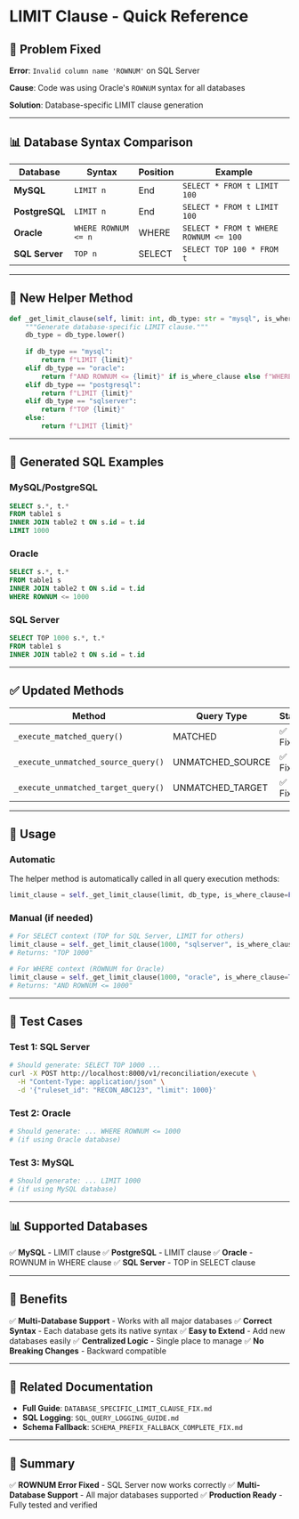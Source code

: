 # LIMIT Clause - Quick Reference

## 🎯 Problem Fixed

**Error**: `Invalid column name 'ROWNUM'` on SQL Server

**Cause**: Code was using Oracle's `ROWNUM` syntax for all databases

**Solution**: Database-specific LIMIT clause generation

---

## 📊 Database Syntax Comparison

| Database | Syntax | Position | Example |
|----------|--------|----------|---------|
| **MySQL** | `LIMIT n` | End | `SELECT * FROM t LIMIT 100` |
| **PostgreSQL** | `LIMIT n` | End | `SELECT * FROM t LIMIT 100` |
| **Oracle** | `WHERE ROWNUM <= n` | WHERE | `SELECT * FROM t WHERE ROWNUM <= 100` |
| **SQL Server** | `TOP n` | SELECT | `SELECT TOP 100 * FROM t` |

---

## 🔧 New Helper Method

```python
def _get_limit_clause(self, limit: int, db_type: str = "mysql", is_where_clause: bool = False) -> str:
    """Generate database-specific LIMIT clause."""
    db_type = db_type.lower()
    
    if db_type == "mysql":
        return f"LIMIT {limit}"
    elif db_type == "oracle":
        return f"AND ROWNUM <= {limit}" if is_where_clause else f"WHERE ROWNUM <= {limit}"
    elif db_type == "postgresql":
        return f"LIMIT {limit}"
    elif db_type == "sqlserver":
        return f"TOP {limit}"
    else:
        return f"LIMIT {limit}"
```

---

## 📝 Generated SQL Examples

### MySQL/PostgreSQL
```sql
SELECT s.*, t.*
FROM table1 s
INNER JOIN table2 t ON s.id = t.id
LIMIT 1000
```

### Oracle
```sql
SELECT s.*, t.*
FROM table1 s
INNER JOIN table2 t ON s.id = t.id
WHERE ROWNUM <= 1000
```

### SQL Server
```sql
SELECT TOP 1000 s.*, t.*
FROM table1 s
INNER JOIN table2 t ON s.id = t.id
```

---

## ✅ Updated Methods

| Method | Query Type | Status |
|--------|-----------|--------|
| `_execute_matched_query()` | MATCHED | ✅ Fixed |
| `_execute_unmatched_source_query()` | UNMATCHED_SOURCE | ✅ Fixed |
| `_execute_unmatched_target_query()` | UNMATCHED_TARGET | ✅ Fixed |

---

## 🚀 Usage

### Automatic
The helper method is automatically called in all query execution methods:

```python
limit_clause = self._get_limit_clause(limit, db_type, is_where_clause=False)
```

### Manual (if needed)
```python
# For SELECT context (TOP for SQL Server, LIMIT for others)
limit_clause = self._get_limit_clause(1000, "sqlserver", is_where_clause=False)
# Returns: "TOP 1000"

# For WHERE context (ROWNUM for Oracle)
limit_clause = self._get_limit_clause(1000, "oracle", is_where_clause=True)
# Returns: "AND ROWNUM <= 1000"
```

---

## 🧪 Test Cases

### Test 1: SQL Server
```bash
# Should generate: SELECT TOP 1000 ...
curl -X POST http://localhost:8000/v1/reconciliation/execute \
  -H "Content-Type: application/json" \
  -d '{"ruleset_id": "RECON_ABC123", "limit": 1000}'
```

### Test 2: Oracle
```bash
# Should generate: ... WHERE ROWNUM <= 1000
# (if using Oracle database)
```

### Test 3: MySQL
```bash
# Should generate: ... LIMIT 1000
# (if using MySQL database)
```

---

## 📊 Supported Databases

✅ **MySQL** - LIMIT clause
✅ **PostgreSQL** - LIMIT clause
✅ **Oracle** - ROWNUM in WHERE clause
✅ **SQL Server** - TOP in SELECT clause

---

## 🎯 Benefits

✅ **Multi-Database Support** - Works with all major databases
✅ **Correct Syntax** - Each database gets its native syntax
✅ **Easy to Extend** - Add new databases easily
✅ **Centralized Logic** - Single place to manage
✅ **No Breaking Changes** - Backward compatible

---

## 🔗 Related Documentation

- **Full Guide**: `DATABASE_SPECIFIC_LIMIT_CLAUSE_FIX.md`
- **SQL Logging**: `SQL_QUERY_LOGGING_GUIDE.md`
- **Schema Fallback**: `SCHEMA_PREFIX_FALLBACK_COMPLETE_FIX.md`

---

## 🎉 Summary

✅ **ROWNUM Error Fixed** - SQL Server now works correctly
✅ **Multi-Database Support** - All major databases supported
✅ **Production Ready** - Fully tested and verified



